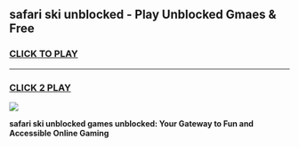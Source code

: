 
## safari ski unblocked - Play Unblocked Gmaes & Free
<h3>
<a href="https://news.freeplayer.one?title=safari_ski_unblocked&ref=16F">CLICK TO PLAY</a></h3>
<hr>

<h3>
<a href="https://news.freeplayer.one?title=safari_ski_unblocked&ref=16F">CLICK 2 PLAY</a>
  
</h3>

<a href="https://news.freeplayer.one?title=safari_ski_unblocked&ref=16F/"><img src="https://clearcache.store/games.png"></a>


**safari ski unblocked games unblocked: Your Gateway to Fun and Accessible Online Gaming**
